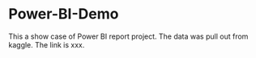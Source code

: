 # Power-BI-Demo
This a show case of Power BI report project. The data was pull out from kaggle. The link is xxx.
